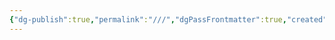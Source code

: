 ```yaml
---
{"dg-publish":true,"permalink":"///","dgPassFrontmatter":true,"created":"2024-12-25T16:29:03.670+08:00","updated":"2024-12-25T16:30:22.669+08:00"}
---
```


